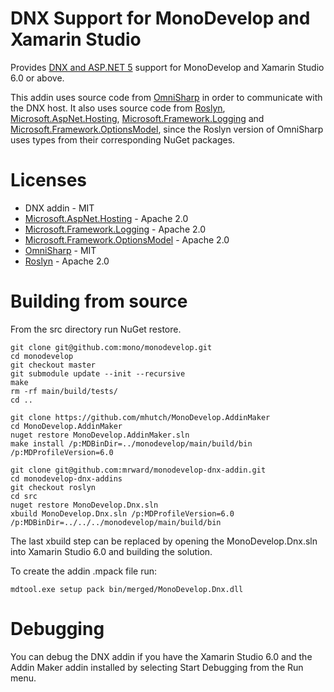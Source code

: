 # DNX Support for MonoDevelop and Xamarin Studio

Provides [DNX and ASP.NET 5](http://docs.asp.net/en/latest/dnx/index.html) support for MonoDevelop and Xamarin Studio 6.0 or above.

This addin uses source code from [OmniSharp](https://github.com/OmniSharp/omnisharp-roslyn) in order to communicate with the DNX host. It also uses source code from [Roslyn](https://github.com/dotnet/roslyn), [Microsoft.AspNet.Hosting](https://github.com/aspnet/Hosting), [Microsoft.Framework.Logging](https://github.com/aspnet/Logging) and [Microsoft.Framework.OptionsModel](https://github.com/aspnet/Options/), since the Roslyn version of OmniSharp uses types from their corresponding NuGet packages.

# Licenses

 - DNX addin - MIT
 - [Microsoft.AspNet.Hosting](https://github.com/aspnet/Hosting) - Apache 2.0
 - [Microsoft.Framework.Logging](https://github.com/aspnet/Logging) - Apache 2.0
 - [Microsoft.Framework.OptionsModel](https://github.com/aspnet/Options/) - Apache 2.0
 - [OmniSharp](https://github.com/OmniSharp/omnisharp-roslyn) - MIT
 - [Roslyn](https://github.com/dotnet/roslyn) - Apache 2.0

# Building from source

From the src directory run NuGet restore.

    git clone git@github.com:mono/monodevelop.git
    cd monodevelop
    git checkout master
    git submodule update --init --recursive
    make
    rm -rf main/build/tests/
    cd ..

    git clone https://github.com/mhutch/MonoDevelop.AddinMaker
    cd MonoDevelop.AddinMaker
    nuget restore MonoDevelop.AddinMaker.sln
    make install /p:MDBinDir=../monodevelop/main/build/bin /p:MDProfileVersion=6.0

    git clone git@github.com:mrward/monodevelop-dnx-addin.git
    cd monodevelop-dnx-addins
    git checkout roslyn
    cd src
    nuget restore MonoDevelop.Dnx.sln
    xbuild MonoDevelop.Dnx.sln /p:MDProfileVersion=6.0 /p:MDBinDir=../../../monodevelop/main/build/bin
    
The last xbuild step can be replaced by opening the MonoDevelop.Dnx.sln into Xamarin Studio 6.0 and building the solution.

To create the addin .mpack file run:

    mdtool.exe setup pack bin/merged/MonoDevelop.Dnx.dll
    
# Debugging

You can debug the DNX addin if you have the Xamarin Studio 6.0 and the Addin Maker addin installed by selecting Start Debugging from the Run menu.
